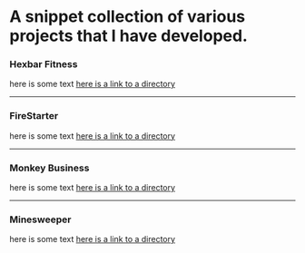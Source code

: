 # A snippet collection of various projects that I have developed.

### Hexbar Fitness

here is some text 
[here is a link to a directory](https://www.github.com)

---

### FireStarter

here is some text 
[here is a link to a directory](https://www.github.com)

---

### Monkey Business
 
here is some text 
[here is a link to a directory](https://www.github.com)

---

### Minesweeper

here is some text 
[here is a link to a directory](https://www.github.com)
